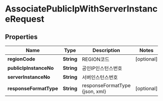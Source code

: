 
# AssociatePublicIpWithServerInstanceRequest

## Properties
Name | Type | Description | Notes
------------ | ------------- | ------------- | -------------
**regionCode** | **String** | REGION코드 |  [optional]
**publicIpInstanceNo** | **String** | 공인IP인스턴스번호 | 
**serverInstanceNo** | **String** | 서버인스턴스번호 | 
**responseFormatType** | **String** | responseFormatType {json, xml} |  [optional]



